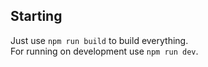 ## Starting
Just use `npm run build` to build everything. </br>
For running on development use `npm run dev`.
